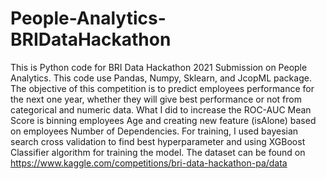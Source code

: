 # People-Analytics-BRIDataHackathon
This is Python code for BRI Data Hackathon 2021 Submission on People Analytics. This code use Pandas, Numpy, Sklearn, and JcopML package.
The objective of this competition is to predict employees performance for the next one year, whether they will give best performance or not from categorical and numeric data.
What I did to increase the ROC-AUC Mean Score is binning employees Age and creating new feature (isAlone) based on employees Number of Dependencies.
For training, I used bayesian search cross validation to find best hyperparameter and using XGBoost Classifier algorithm for training the model.
The dataset can be found on https://www.kaggle.com/competitions/bri-data-hackathon-pa/data
